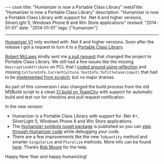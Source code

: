 --- cson
title: "Humanizer is now a Portable Class Library"
metaTitle: "Humanizer is now a Portable Class Library"
description: "Humanizer is now a Portable Class Library with support for .Net 4 and higher versions, SilverLight 5, Windows Phone 8 and Win Store applications"
revised: "2014-01-01"
date: "2014-01-01"
tags: ["humanizer"]

---
[Humanizer V1](/humanizer-v1) only worked with .Net 4 and higher versions. Soon after the release I got a request to turn it to a [Portable Class Library](http://msdn.microsoft.com/en-us/library/gg597391.aspx). 

[Robert McLaws](https://twitter.com/robertmclaws) kindly sent me [a pull request](https://github.com/MehdiK/Humanizer/pull/28) that changed the project to Portable Class Library. We still had a few issues like the missing `DescriptionAttribute` on PCL that I [coded around using reflection](https://github.com/MehdiK/Humanizer/blob/master/src/Humanizer/EnumHumanizeExtensions.cs#L33) and missing `CultureInfo.CurrentCulture.TextInfo.ToTitleCase(input)` that had to be [implemented from scratch](https://github.com/MehdiK/Humanizer/blob/master/src/Humanizer/Transformer/ToTitleCase.cs); but no major dramas.

As part of this conversion I also changed the build process from the old MSBuild script to a clean [CI build on TeamCity](/continuous-integration-delivery-github-teamcity) with support for automatic build and test run for checkins and pull request notification. 

In the new version:

 - Humanizer is a Portable Class Library with support for .Net 4+, SilverLight 5, Windows Phone 8 and Win Store applications. 
 - The [Humanizer symbols nuget package](http://www.symbolsource.org/Public/Metadata/NuGet/Project/Humanizer) is published so you can [step through Humanizer code](http://www.symbolsource.org/Public/Home/VisualStudio) while debugging your code.
 - There are a few improvements like the new `ToQuantity` method and smarter `Singularize` and `Pluralize` methods. More info can be found [here](https://github.com/MehdiK/Humanizer#inflector-methods). Thanks [Rob Moore](http://robdmoore.id.au/) for the help.
 
Happy New Year and happy humanizing!

